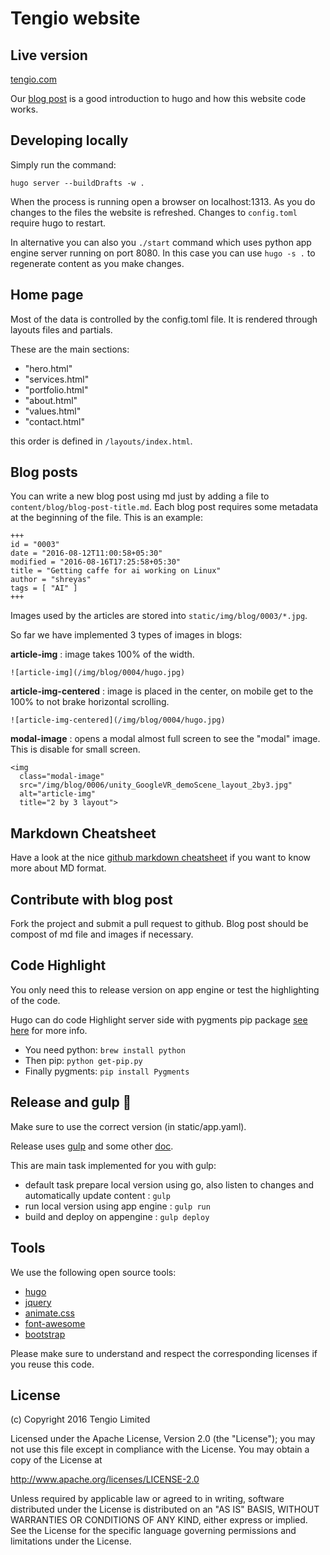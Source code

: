 Tengio website
==============

Live version
------------
[tengio.com](http://www.tengio.com)

Our [blog post](http://www.tengio.com/blog/company-website-using-hugo/) is a good introduction to hugo and how this website code works.

Developing locally
------------------
Simply run the command:
```
hugo server --buildDrafts -w .
```
When the process is running open a browser on localhost:1313. As you do changes to the files the website is refreshed.
Changes to ```config.toml``` require hugo to restart.

In alternative you can also you ```./start``` command which uses python app engine server running on port 8080. In this case you can use ```hugo -s .``` to regenerate content as you make changes.

Home page
---------
Most of the data is controlled by the config.toml file. It is rendered through layouts files and partials.

These are the main sections:

* "hero.html"
* "services.html"
* "portfolio.html"
* "about.html"
* "values.html"
* "contact.html"

this order is defined in ```/layouts/index.html```.

Blog posts
----------
You can write a new blog post using md just by adding a file to ```content/blog/blog-post-title.md```.
Each blog post requires some metadata at the beginning of the file. This is an example:
```
+++
id = "0003"
date = "2016-08-12T11:00:58+05:30"
modified = "2016-08-16T17:25:58+05:30"
title = "Getting caffe for ai working on Linux"
author = "shreyas"
tags = [ "AI" ]
+++
```
Images used by the articles are stored into ```static/img/blog/0003/*.jpg```.

So far we have implemented 3 types of images in blogs:

**article-img** : image takes 100% of the width.
```
![article-img](/img/blog/0004/hugo.jpg)
```

**article-img-centered** : image is placed in the center, on mobile get to the 100% to not brake horizontal scrolling.
```
![article-img-centered](/img/blog/0004/hugo.jpg)
```

**modal-image** : opens a modal almost full screen to see the "modal" image. This is disable for small screen.
```
<img
  class="modal-image"
  src="/img/blog/0006/unity_GoogleVR_demoScene_layout_2by3.jpg"
  alt="article-img"
  title="2 by 3 layout">
```

Markdown Cheatsheet
-------------------
Have a look at the nice [github markdown cheatsheet](https://github.com/adam-p/markdown-here/wiki/Markdown-Cheatsheet) if you want to know more about MD format.


Contribute with blog post
-------------------------
Fork the project and submit a pull request to github. Blog post should be compost of md file and images if necessary.


Code Highlight
--------------
You only need this to release version on app engine or test the highlighting of the code.

Hugo can do code Highlight server side with pygments pip package [see here](https://gohugo.io/extras/highlighting/) for more info.
- You need python: ```brew install python```
- Then pip: ```python get-pip.py```
- Finally pygments: ```pip install Pygments```


Release and gulp :metal:
------------------------------------
Make sure to use the correct version (in static/app.yaml).

Release uses [gulp](https://github.com/gulpjs/gulp/blob/master/docs/getting-started.md) and some other [doc](https://gulp.readme.io/docs/getting-started).

This are main task implemented for you with gulp:
- default task prepare local version using go, also listen to changes and automatically update content : ```gulp```
- run local version using app engine : ```gulp run```
- build and deploy on appengine : ```gulp deploy```

Tools
-----

We use the following open source tools:

- [hugo](https://gohugo.io)
- [jquery](https://jquery.org)
- [animate.css](https://github.com/daneden/animate.css)
- [font-awesome](http://fontawesome.io)
- [bootstrap](http://getbootstrap.com)

Please make sure to understand and respect the corresponding licenses if you reuse this code.

License
-------

(c) Copyright 2016 Tengio Limited

Licensed under the Apache License, Version 2.0 (the "License");
you may not use this file except in compliance with the License.
You may obtain a copy of the License at

   http://www.apache.org/licenses/LICENSE-2.0

Unless required by applicable law or agreed to in writing, software
distributed under the License is distributed on an "AS IS" BASIS,
WITHOUT WARRANTIES OR CONDITIONS OF ANY KIND, either express or implied.
See the License for the specific language governing permissions and
limitations under the License.
